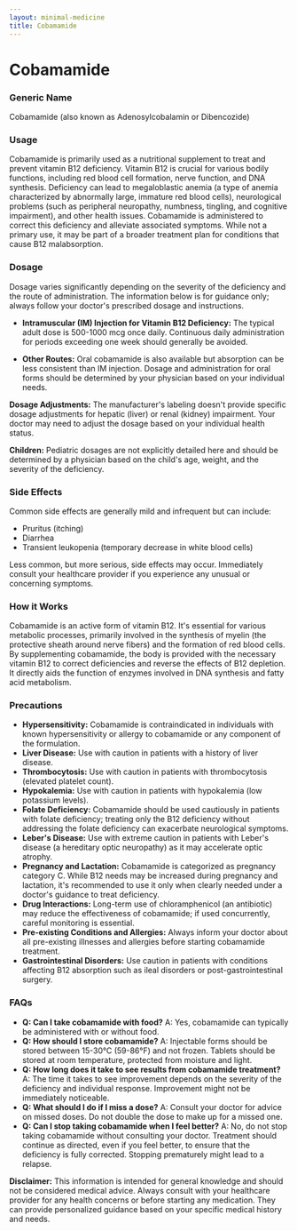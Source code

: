 ```yaml
---
layout: minimal-medicine
title: Cobamamide
---
```


# Cobamamide
### Generic Name
Cobamamide (also known as Adenosylcobalamin or Dibencozide)

### Usage
Cobamamide is primarily used as a nutritional supplement to treat and prevent vitamin B12 deficiency.  Vitamin B12 is crucial for various bodily functions, including red blood cell formation, nerve function, and DNA synthesis.  Deficiency can lead to megaloblastic anemia (a type of anemia characterized by abnormally large, immature red blood cells), neurological problems (such as peripheral neuropathy, numbness, tingling, and cognitive impairment), and other health issues.  Cobamamide is administered to correct this deficiency and alleviate associated symptoms.  While not a primary use, it may be part of a broader treatment plan for conditions that cause B12 malabsorption.

### Dosage
Dosage varies significantly depending on the severity of the deficiency and the route of administration.  The information below is for guidance only; always follow your doctor's prescribed dosage and instructions.

* **Intramuscular (IM) Injection for Vitamin B12 Deficiency:**  The typical adult dose is 500-1000 mcg once daily. Continuous daily administration for periods exceeding one week should generally be avoided.

* **Other Routes:**  Oral cobamamide is also available but absorption can be less consistent than IM injection.  Dosage and administration for oral forms should be determined by your physician based on your individual needs.

**Dosage Adjustments:**  The manufacturer's labeling doesn't provide specific dosage adjustments for hepatic (liver) or renal (kidney) impairment.  Your doctor may need to adjust the dosage based on your individual health status.

**Children:**  Pediatric dosages are not explicitly detailed here and should be determined by a physician based on the child's age, weight, and the severity of the deficiency.

### Side Effects
Common side effects are generally mild and infrequent but can include:

* Pruritus (itching)
* Diarrhea
* Transient leukopenia (temporary decrease in white blood cells)

Less common, but more serious, side effects may occur.  Immediately consult your healthcare provider if you experience any unusual or concerning symptoms.

### How it Works
Cobamamide is an active form of vitamin B12.  It's essential for various metabolic processes, primarily involved in the synthesis of myelin (the protective sheath around nerve fibers) and the formation of red blood cells. By supplementing cobamamide, the body is provided with the necessary vitamin B12 to correct deficiencies and reverse the effects of B12 depletion. It directly aids the function of enzymes involved in DNA synthesis and fatty acid metabolism.

### Precautions
* **Hypersensitivity:** Cobamamide is contraindicated in individuals with known hypersensitivity or allergy to cobamamide or any component of the formulation.
* **Liver Disease:** Use with caution in patients with a history of liver disease.
* **Thrombocytosis:** Use with caution in patients with thrombocytosis (elevated platelet count).
* **Hypokalemia:** Use with caution in patients with hypokalemia (low potassium levels).
* **Folate Deficiency:**  Cobamamide should be used cautiously in patients with folate deficiency; treating only the B12 deficiency without addressing the folate deficiency can exacerbate neurological symptoms.
* **Leber's Disease:** Use with extreme caution in patients with Leber's disease (a hereditary optic neuropathy) as it may accelerate optic atrophy.
* **Pregnancy and Lactation:**  Cobamamide is categorized as pregnancy category C.  While B12 needs may be increased during pregnancy and lactation, it's recommended to use it only when clearly needed under a doctor's guidance to treat deficiency.
* **Drug Interactions:**  Long-term use of chloramphenicol (an antibiotic) may reduce the effectiveness of cobamamide; if used concurrently, careful monitoring is essential.
* **Pre-existing Conditions and Allergies:**  Always inform your doctor about all pre-existing illnesses and allergies before starting cobamamide treatment.
* **Gastrointestinal Disorders:** Use caution in patients with conditions affecting B12 absorption such as ileal disorders or post-gastrointestinal surgery.


### FAQs
* **Q: Can I take cobamamide with food?** A: Yes, cobamamide can typically be administered with or without food.
* **Q: How should I store cobamamide?** A:  Injectable forms should be stored between 15-30°C (59-86°F) and not frozen. Tablets should be stored at room temperature, protected from moisture and light.
* **Q: How long does it take to see results from cobamamide treatment?** A: The time it takes to see improvement depends on the severity of the deficiency and individual response.  Improvement might not be immediately noticeable.
* **Q: What should I do if I miss a dose?** A:  Consult your doctor for advice on missed doses. Do not double the dose to make up for a missed one.
* **Q: Can I stop taking cobamamide when I feel better?** A: No, do not stop taking cobamamide without consulting your doctor.  Treatment should continue as directed, even if you feel better, to ensure that the deficiency is fully corrected.  Stopping prematurely might lead to a relapse.


**Disclaimer:** This information is intended for general knowledge and should not be considered medical advice.  Always consult with your healthcare provider for any health concerns or before starting any medication.  They can provide personalized guidance based on your specific medical history and needs.
